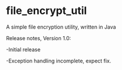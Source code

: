 # file_encrypt_util
A simple file encryption utility, written in Java

Release notes, Version 1.0:

-Initial release

-Exception handling incomplete, expect fix.
